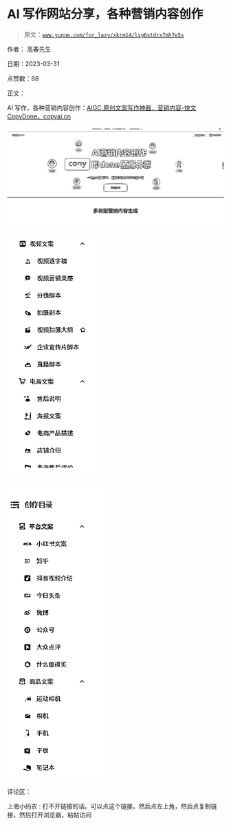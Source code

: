 # AI 写作网站分享，各种营销内容创作

> 原文：[`www.yuque.com/for_lazy/xkrm14/lsg6stdrx7mh7e5s`](https://www.yuque.com/for_lazy/xkrm14/lsg6stdrx7mh7e5s)

作者： 高春先生

日期：2023-03-31

点赞数：88

正文：

AI 写作，各种营销内容创作：[AIGC 原创文案写作神器，营销内容-快文 CopyDone，copyai.cn](http://www.copyai.cn/)

![](img/a5f2061405d4b9197f7e04028e0090fb.png)  

![](img/4b70c42dd253def290fab7d38ecc5d3e.png)  

![](img/0f830e3facea2111dabbb79cf251bbd9.png)  

评论区：

上海小码农 : 打不开链接的话。可以点这个链接，然后点左上角，然后点复制链接，然后打开浏览器，粘帖访问


